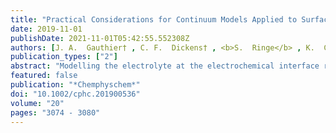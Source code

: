 ```yaml
---
title: "Practical Considerations for Continuum Models Applied to Surface Electrochemistry"
date: 2019-11-01
publishDate: 2021-11-01T05:42:55.552308Z
authors: [J. A.  Gauthier† , C. F.  Dickens† , <b>S.  Ringe</b> , K.  Chan* ]
publication_types: ["2"]
abstract: "Modelling the electrolyte at the electrochemical interface remains a major challenge in ab initio simulations of charge transfer processes at surfaces. Recently, the development of hybrid polarizable continuum models/ab initio models have allowed for the treatment of solvation and electrolyte charge in a computationally efficient way. However, challenges remain in its application. Recent literature has reported that large cell heights are required to reach convergence, which presents a serious computational cost. Furthermore, calculations of reaction energetics require costly iterations to tune the surface charge to the desired potential. In this work, we present a simple capacitor model of the interface that illuminates how to circumvent both of these challenges. We derive a correction to the energy for finite cell heights to obtain the large cell energies at no additional computational expense. We furthermore demonstrate that the reaction energetics determined at constant charge are easily mapped to those at constant potential, which eliminates the need to apply iterative schemes to tune the system to a constant potential. These developments together represent more than an order of magnitude reduction of the computational overhead required for the application of polarizable continuum models to surface electrochemistry."
featured: false
publication: "*Chemphyschem*"
doi: "10.1002/cphc.201900536"
volume: "20"
pages: "3074 - 3080"
---
```


